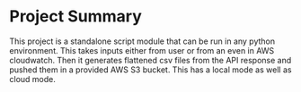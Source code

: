 # Project Summary

This project is a standalone script module that can be run in any python environment. 
This takes inputs either from user or from an even in AWS cloudwatch. 
Then it generates flattened csv files from the API response and pushed them in a 
provided AWS S3 bucket. This has a local mode as well as cloud mode. 
